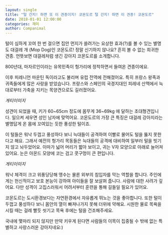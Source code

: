 ```yaml
---
layout: single
title: "털 간지! 하면 또 이 견종이지! 코몬도르 털 간지! 하면 이 견종! 코몬도르"
date: 2018-01-01 12:00:00
categories: 재미
author: Companimal
---
```


털이 심하게 꼬여 한 번 걸으면 집안 먼지가 쓸려가는 요상한 효과(?)를 볼 수 있는 별명도 대걸레 개 (Mop Dog)인 코몬도르! 정말 신기하지 않나요? 흔히 볼 수 없는 희귀한 견종. 언뜻보면 대걸레처럼 생긴 강아지 코몬도르를 소개합니다.

800년대, 마자르인이라는 유목민족이 헝가리에 정착하면서 들여온 견종이에요.

이후 피레니언 마운틴 독이라고도 불리며 유럽 전역에 전해졌어요. 특히 프랑스 왕족과 귀족들에게 많은 사랑을 받았습니다. 프랑스와 스페인의 국경지대인 피레네 산맥에서 늑대로부터 가축을 지키는 목양견으로도 길러졌어요.

_게티이미지_

성견이 되었을 때, 키가 60~65cm 정도에 몸무게 36~69kg 에 달하는 초대형견입니다. 일으켜 세우면 성인 남자에 맞먹어요. 코몬도르의 가장 큰 특징은 대걸레 강아지라는 별명답게 온 몸에 꼬여있는 듯한 풍성한 털이죠.

이 털들은 워낙 두껍고 풍성하다 보니 늑대들이 공격하여 이빨로 물어도 털을 뚫지 못한다고 해요. 그래서 예전의 헝가리 목동들은 늑대들의 공격에 대비하여 일부러 털을 빗기지 않고 놔두었어요. 이마가 넓어 머리가 짧아 보이고, 귀는 V자 모양으로 아래로 늘어져 있어요. 눈은 아몬드 모양에 코는 검고 콧구멍이 큰 편입니다.

_게티이미지_

워낙 체격이 크고 위풍당당해 맹수는 물론 외부의 침입자를 막는 역할을 합니다. 주인에게는 헌신적이고 보호 본능이 강하여 아이들을 잘 보살펴 줍니다. 사람에 대한 사려가 깊어요. 다만 성격이 고집스러워서 어려서부터 훈련을 통해 길들일 필요가 있어요.

코몬도르는 도시환경보다는 자연환경에서 자유롭게 뛰노는 것을 좋아합니다. 또한 털이 두껍고 풍성하다 보니 몸안의 열이 빠져나가지 못해 더위에 약해요. 시원한 물로 목욕을 시킬 때는 걸레 빨듯 씻기고 목욕 후에는 털을 건조해주세요.

국내에 몇마리 되지 않지만 만약 키우게 된다면 사람들의 이목이 집중될 수 밖에 없는 특별하고 사랑스러운 강아지네요:)
